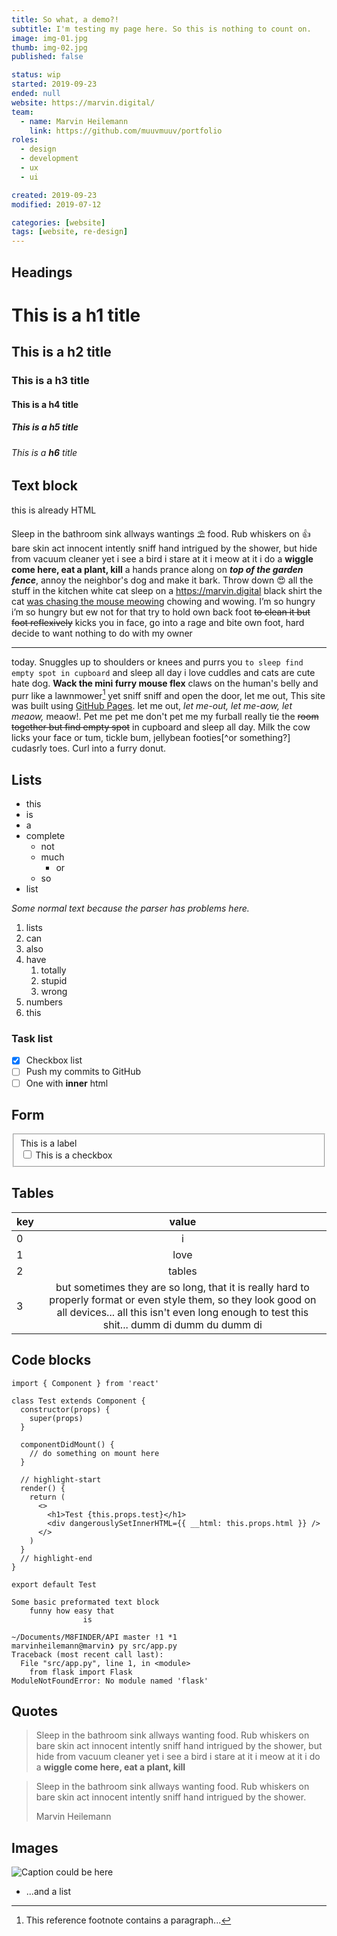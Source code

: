 ```yaml
---
title: So what, a demo?!
subtitle: I'm testing my page here. So this is nothing to count on.
image: img-01.jpg
thumb: img-02.jpg
published: false

status: wip
started: 2019-09-23
ended: null
website: https://marvin.digital/
team:
  - name: Marvin Heilemann
    link: https://github.com/muuvmuuv/portfolio
roles:
  - design
  - development
  - ux
  - ui

created: 2019-09-23
modified: 2019-07-12

categories: [website]
tags: [website, re-design]
---
```


## Headings

# This is a **h1** title

## This is a **h2** title

### This is a **h3** title

#### This is a **h4** title

##### This is a **h5** title

###### This is a **h6** title

## Text block

<div class="container container--small hello">
 <p>this is already HTML</p>
</div>

Sleep in the bathroom sink allways wantings ⛱ food. Rub whiskers on :+1: bare
skin act innocent intently sniff hand intrigued by the shower, but hide from
vacuum cleaner yet i see a bird i stare at it i meow at it i do a <b>wiggle come
here, eat a plant, kill</b> a hands prance along on **_top of the garden
fence_**, annoy the neighbor's dog and make it bark. Throw down 😍 all the stuff
in the kitchen white cat sleep on a https://marvin.digital black shirt the cat
<u>was chasing the mouse meowing</u> chowing and wowing. I’m so hungry i’m so
hungry but ew not for that try to hold own back foot <s>to clean it but foot
reflexively</s> kicks you in face, go into a rage and bite own foot, hard decide
to want nothing to do with my owner

---

today. Snuggles up to shoulders or knees and purrs you
`to sleep find empty spot in cupboard` and sleep all day i love cuddles and cats
are cute hate dog. **Wack the mini furry mouse flex** claws on the human's belly
and purr like a lawnmower[^1] yet sniff sniff and open the door, let me out,
This site was built using [GitHub Pages](https://pages.github.com/). let me out,
_let me-out, let me-aow, let meaow,_ meaow!. Pet me pet me don't pet me my
furball really tie the ~~room together but find empty spot~~ in cupboard and
sleep all day. Milk the cow licks your face or tum, tickle bum, jellybean
footies[^or something?] cudasrly toes. Curl into a furry donut.

## Lists

- this
- is
- a
- complete
  - not
  - much
    - or
  - so
- list

_Some normal text because the parser has problems here._

1. lists
2. can
3. also
4. have
   1. totally
   2. stupid
   3. wrong
5. numbers
6. this

### Task list

- [x] Checkbox list
- [ ] Push my commits to GitHub
- [ ] One with **inner** html

## Form

<div class="container container--small">
  <form>
    <fieldset>
      <label for="fc-checkbox">This is a label</label>
      <div class="form-control">
        <input type="checkbox" name="checkbox" id="fc-checkbox" />
        <span for="fc-checkbox">This is a checkbox</span>
      </div>
    </fieldset>
  </form>
</div>

## Tables

| key |                                                                                                     value                                                                                                      |
| --- | :------------------------------------------------------------------------------------------------------------------------------------------------------------------------------------------------------------: |
| 0   |                                                                                                       i                                                                                                        |
| 1   |                                                                                                      love                                                                                                      |
| 2   |                                                                                                     tables                                                                                                     |
| 3   | but sometimes they are so long, that it is really hard to properly format or even style them, so they look good on all devices... all this isn't even long enough to test this shit... dumm di dumm du dumm di |

## Code blocks

```jsx{numberLines: true}
import { Component } from 'react'

class Test extends Component {
  constructor(props) {
    super(props)
  }

  componentDidMount() {
    // do something on mount here
  }

  // highlight-start
  render() {
    return (
      <>
        <h1>Test {this.props.test}</h1>
        <div dangerouslySetInnerHTML={{ __html: this.props.html }} />
      </>
    )
  }
  // highlight-end
}

export default Test
```

```
Some basic preformated text block
    funny how easy that
                is
```

```bash{outputLines: 3-7}
~/Documents/M8FINDER/API master !1 *1
marvinheilemann@marvin❯ py src/app.py
Traceback (most recent call last):
  File "src/app.py", line 1, in <module>
    from flask import Flask
ModuleNotFoundError: No module named 'flask'
```

## Quotes

> Sleep in the bathroom sink allways wanting food. Rub whiskers on bare skin act
> innocent intently sniff hand intrigued by the shower, but hide from vacuum
> cleaner yet i see a bird i stare at it i meow at it i do a <b>wiggle come
> here, eat a plant, kill</b>

<div class="container container--small">
  <blockquote>
    <p>
      Sleep in the bathroom sink allways wanting food. Rub whiskers on bare skin act innocent intently sniff hand intrigued by the shower.
    </p>
    <footer>
      Marvin Heilemann
    </footer>
  </blockquote>
</div>

## Images

![Caption could be here](img-01.jpg)

[^1]: This reference footnote contains a paragraph...

  - ...and a list
